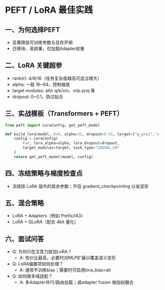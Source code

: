 # PEFT / LoRA 最佳实践

## 一、为何选择PEFT
- 显著降低可训练参数与显存开销
- 迁移快、易部署，仅加载Adapter权重

## 二、LoRA 关键超参
- rank(r): 4/8/16（任务复杂度越高可适当增大）
- alpha: 一般 16~64，控制缩放
- target modules: attn q/k/v/o、mlp proj 等
- dropout: 0~0.1，防过拟合

## 三、实战模板（Transformers + PEFT）
```python
from peft import LoraConfig, get_peft_model

def build_lora(model, r=8, alpha=32, dropout=0.05, target=["q_proj","v_proj"]):
    config = LoraConfig(
        r=r, lora_alpha=alpha, lora_dropout=dropout,
        target_modules=target, task_type="CAUSAL_LM"
    )
    return get_peft_model(model, config)
```

## 四、冻结策略与梯度检查点
- 冻结除 LoRA 层外的其余参数；开启 gradient_checkpointing 以省显存

## 五、混合策略
- LoRA + Adapters（例如 Prefix/IA3）
- LoRA + QLoRA（配合 4bit 量化）

## 六、面试问答
- Q: 为何只在注意力层加LoRA？
  - A: 性价比最高，必要时对MLP扩展以覆盖语义变形
- Q: LoRA偏置项如何处理？
  - A: 通常不训练bias；需要时可启用lora_bias=all
- Q: 如何做多域适配？
  - A: 多Adapter并行/路由加载；或adapter fusion 做加权融合
